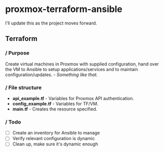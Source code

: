 # proxmox-terraform-ansible
I'll update this as the project moves forward.

## Terraform
### / Purpose
Create virtual machines in Proxmox with supplied configuration, hand over the VM to Ansible to setup applications/services and to maintain configuration/updates. - *Something like that.*

### / File structure
* **api_example.tf** - Variables for Proxmox API authentication.
* **config_example.tf** - Variables for TF/VM.
* **main.tf** - Creates the resource specified.

### / Todo
- [ ] Create an inventory for Ansible to manage
- [ ] Verify relevant configuration is dynamic
- [ ] Clean up, make sure it's dynamic enough